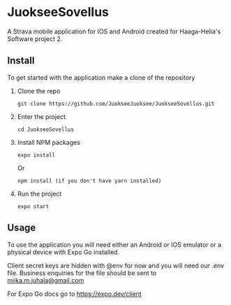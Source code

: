 # JuokseeSovellus

A Strava mobile application for IOS and Android created for Haaga-Helia's Software project 2. 


## Install 

To get started with the application make a clone of the repository 

1. Clone the repo
 
    `git clone https://github.com/JuokseeJuoksee/JuokseeSovellus.git`
    

2. Enter the project
 
     `cd JuokseeSovellus  `

3. Install NPM packages

     `expo install `
      
      Or

     ` npm install (if you don't have yarn installed) `
     
     
4. Run the project

      `expo start  `
      
## Usage

To use the application you will need either an Android or IOS emulator or a physical device with Expo Go installed.

Client secret keys are hidden with @env for now and you will need our .env file. Business enquiries for the file should be sent to miika.m.juhala@gmail.com 

For Expo Go docs go to https://expo.dev/client
